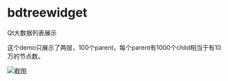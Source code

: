 # bdtreewidget

Qt大数据列表展示

这个demo只展示了两层，100个parent，每个parent有1000个child相当于有10万的节点数。

![截图](https://github.com/tujiaw/bdtreewidget/blob/main/ntscreenshot_20210111_141728.png)